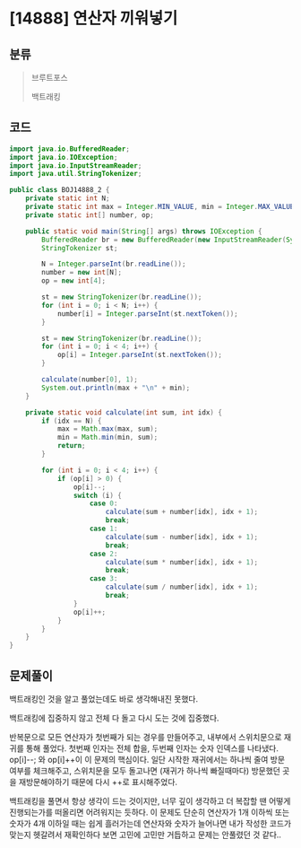 # [14888] 연산자 끼워넣기

## 분류
> 브루트포스
>
> 백트래킹

## 코드
```java
import java.io.BufferedReader;
import java.io.IOException;
import java.io.InputStreamReader;
import java.util.StringTokenizer;

public class BOJ14888_2 {
    private static int N;
    private static int max = Integer.MIN_VALUE, min = Integer.MAX_VALUE;
    private static int[] number, op;

    public static void main(String[] args) throws IOException {
        BufferedReader br = new BufferedReader(new InputStreamReader(System.in));
        StringTokenizer st;

        N = Integer.parseInt(br.readLine());
        number = new int[N];
        op = new int[4];

        st = new StringTokenizer(br.readLine());
        for (int i = 0; i < N; i++) {
            number[i] = Integer.parseInt(st.nextToken());
        }

        st = new StringTokenizer(br.readLine());
        for (int i = 0; i < 4; i++) {
            op[i] = Integer.parseInt(st.nextToken());
        }

        calculate(number[0], 1);
        System.out.println(max + "\n" + min);
    }

    private static void calculate(int sum, int idx) {
        if (idx == N) {
            max = Math.max(max, sum);
            min = Math.min(min, sum);
            return;
        }

        for (int i = 0; i < 4; i++) {
            if (op[i] > 0) {
                op[i]--;
                switch (i) {
                    case 0:
                        calculate(sum + number[idx], idx + 1);
                        break;
                    case 1:
                        calculate(sum - number[idx], idx + 1);
                        break;
                    case 2:
                        calculate(sum * number[idx], idx + 1);
                        break;
                    case 3:
                        calculate(sum / number[idx], idx + 1);
                        break;
                }
                op[i]++;
            }
        }
    }
}
```

## 문제풀이

백트래킹인 것을 알고 풀었는데도 바로 생각해내진 못했다.

백트래킹에 집중하지 않고 전체 다 돌고 다시 도는 것에 집중했다.

반복문으로 모든 연산자가 첫번째가 되는 경우를 만들어주고, 내부에서 스위치문으로 재귀를 통해 풀었다.
첫번째 인자는 전체 합을, 두번째 인자는 숫자 인덱스를 나타냈다. 
op[i]--; 와 op[i]++이 이 문제의 핵심이다. 일단 시작한 재귀에서는 하나씩 줄여 방문 여부를 체크해주고, 스위치문을 모두 돌고나면 (재귀가 하나씩 빠질때마다) 방문했던 곳을 재방문해야하기 때문에 다시 ++로 표시해주었다.

백트래킹을 풀면서 항상 생각이 드는 것이지만, 너무 깊이 생각하고 더 복잡할 땐 어떻게 진행되는가를 떠올리면 어려워지는 듯하다. 이 문제도 단순히 연산자가 1개 이하씩 또는 숫자가 4개 이하일 때는 쉽게 흘러가는데 연산자와 숫자가 늘어나면 내가 작성한 코드가 맞는지 헷갈려서 재확인하다 보면 고민에 고민만 거듭하고 문제는 안풀렸던 것 같다..
